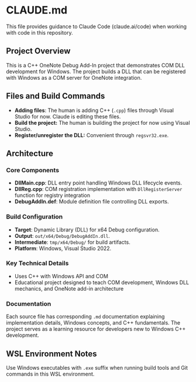 # CLAUDE.md

This file provides guidance to Claude Code (claude.ai/code) when working with
code in this repository.

## Project Overview

This is a C++ OneNote Debug Add-In project that demonstrates COM DLL development
for Windows. The project builds a DLL that can be registered with Windows as a
COM server for OneNote integration.

## Files and Build Commands

- **Adding files**: The human is adding C++ (`.cpp`) files through Visual Studio
  for now. Claude is editing these files.
- **Build the project:** The human is building the project for now using Visual
  Studio.
- **Register/unregister the DLL:** Convenient through `regsvr32.exe`.

## Architecture

### Core Components

- **DllMain.cpp**: DLL entry point handling Windows DLL lifecycle events.
- **DllReg.cpp**: COM registration implementation with `DllRegisterServer`
  function for registry integration
- **DebugAddIn.def**: Module definition file controlling DLL exports.

### Build Configuration

- **Target**: Dynamic Library (DLL) for x64 Debug configuration.
- **Output**: `out/x64/Debug/DebugAddIn.dll`.
- **Intermediate**: `tmp/x64/Debug/` for build artifacts.
- **Platform**: Windows, Visual Studio 2022.

### Key Technical Details

- Uses C++ with Windows API and COM
- Educational project designed to teach COM development, Windows DLL mechanics,
  and OneNote add-in architecture

### Documentation

Each source file has corresponding `.md` documentation explaining implementation
details, Windows concepts, and C++ fundamentals. The project serves as a
learning resource for developers new to Windows C++ development.

## WSL Environment Notes

Use Windows executables with `.exe` suffix when running build tools and Git
commands in this WSL environment.
